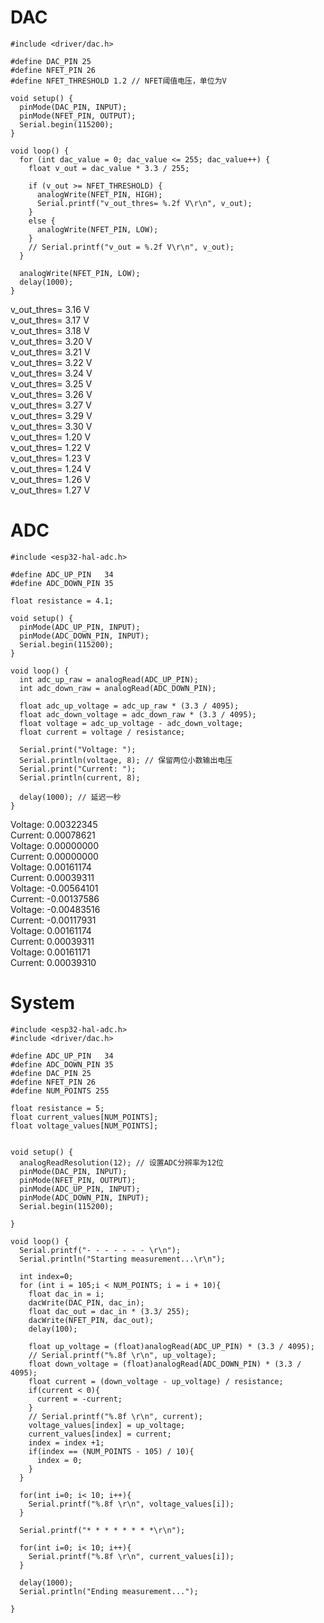 # DAC

```
#include <driver/dac.h>

#define DAC_PIN 25
#define NFET_PIN 26
#define NFET_THRESHOLD 1.2 // NFET阈值电压，单位为V

void setup() {
  pinMode(DAC_PIN, INPUT);
  pinMode(NFET_PIN, OUTPUT);
  Serial.begin(115200);
}

void loop() {
  for (int dac_value = 0; dac_value <= 255; dac_value++) {
    float v_out = dac_value * 3.3 / 255;

    if (v_out >= NFET_THRESHOLD) {
      analogWrite(NFET_PIN, HIGH); 
      Serial.printf("v_out_thres= %.2f V\r\n", v_out);
    } 
    else {
      analogWrite(NFET_PIN, LOW); 
    }
    // Serial.printf("v_out = %.2f V\r\n", v_out);
  }

  analogWrite(NFET_PIN, LOW); 
  delay(1000);  
}
```
v_out_thres= 3.16 V <br>
v_out_thres= 3.17 V <br>
v_out_thres= 3.18 V <br>
v_out_thres= 3.20 V <br>
v_out_thres= 3.21 V <br>
v_out_thres= 3.22 V <br>
v_out_thres= 3.24 V <br>
v_out_thres= 3.25 V <br>
v_out_thres= 3.26 V <br>
v_out_thres= 3.27 V <br>
v_out_thres= 3.29 V <br>
v_out_thres= 3.30 V <br>
v_out_thres= 1.20 V <br>
v_out_thres= 1.22 V <br>
v_out_thres= 1.23 V <br>
v_out_thres= 1.24 V <br>
v_out_thres= 1.26 V <br>
v_out_thres= 1.27 V <br>


# ADC
```
#include <esp32-hal-adc.h>

#define ADC_UP_PIN   34 
#define ADC_DOWN_PIN 35

float resistance = 4.1; 

void setup() {
  pinMode(ADC_UP_PIN, INPUT);
  pinMode(ADC_DOWN_PIN, INPUT);
  Serial.begin(115200);
}

void loop() {
  int adc_up_raw = analogRead(ADC_UP_PIN);
  int adc_down_raw = analogRead(ADC_DOWN_PIN);

  float adc_up_voltage = adc_up_raw * (3.3 / 4095); 
  float adc_down_voltage = adc_down_raw * (3.3 / 4095); 
  float voltage = adc_up_voltage - adc_down_voltage;
  float current = voltage / resistance;

  Serial.print("Voltage: ");
  Serial.println(voltage, 8); // 保留两位小数输出电压
  Serial.print("Current: ");
  Serial.println(current, 8); 

  delay(1000); // 延迟一秒
}
```
Voltage: 0.00322345 <br>
Current: 0.00078621 <br>
Voltage: 0.00000000 <br>
Current: 0.00000000 <br>
Voltage: 0.00161174 <br>
Current: 0.00039311 <br>
Voltage: -0.00564101 <br>
Current: -0.00137586 <br>
Voltage: -0.00483516 <br>
Current: -0.00117931 <br>
Voltage: 0.00161174 <br>
Current: 0.00039311 <br>
Voltage: 0.00161171 <br>
Current: 0.00039310 <br>


# System
```
#include <esp32-hal-adc.h>
#include <driver/dac.h>

#define ADC_UP_PIN   34 
#define ADC_DOWN_PIN 35 
#define DAC_PIN 25
#define NFET_PIN 26
#define NUM_POINTS 255

float resistance = 5;
float current_values[NUM_POINTS];
float voltage_values[NUM_POINTS];


void setup() {
  analogReadResolution(12); // 设置ADC分辨率为12位
  pinMode(DAC_PIN, INPUT);
  pinMode(NFET_PIN, OUTPUT);
  pinMode(ADC_UP_PIN, INPUT);
  pinMode(ADC_DOWN_PIN, INPUT);
  Serial.begin(115200);

}

void loop() {
  Serial.printf("- - - - - - - \r\n");
  Serial.println("Starting measurement...\r\n");

  int index=0;
  for (int i = 105;i < NUM_POINTS; i = i + 10){    
    float dac_in = i;
    dacWrite(DAC_PIN, dac_in); 
    float dac_out = dac_in * (3.3/ 255);
    dacWrite(NFET_PIN, dac_out); 
    delay(100);

    float up_voltage = (float)analogRead(ADC_UP_PIN) * (3.3 / 4095); 
    // Serial.printf("%.8f \r\n", up_voltage);
    float down_voltage = (float)analogRead(ADC_DOWN_PIN) * (3.3 / 4095); 
    float current = (down_voltage - up_voltage) / resistance; 
    if(current < 0){
      current = -current;
    }
    // Serial.printf("%.8f \r\n", current);
    voltage_values[index] = up_voltage;
    current_values[index] = current;
    index = index +1;
    if(index == (NUM_POINTS - 105) / 10){
      index = 0;
    }
  }

  for(int i=0; i< 10; i++){
    Serial.printf("%.8f \r\n", voltage_values[i]);
  }

  Serial.printf("* * * * * * * *\r\n");

  for(int i=0; i< 10; i++){
    Serial.printf("%.8f \r\n", current_values[i]);
  }

  delay(1000);  
  Serial.println("Ending measurement...");

}


```


